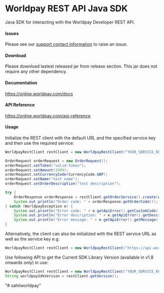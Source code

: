 Worldpay REST API Java SDK
=====================
Java SDK for interacting with the Worldpay Developer REST API.

#### Issues
Please see our [support contact information]( https://developer.worldpay.com/jsonapi/faq/articles/how-can-i-contact-you-for-support) to raise an issue.

#### Download

Please download lastest released jar from release section. This jar does not require any other dependency.

#### Documentation
https://online.worldpay.com/docs

#### API Reference
https://online.worldpay.com/api-reference

#### Usage

Initialize the REST client with the default URL and the specified service key and then use the required service:
```Java
WorldpayRestClient restClient = new WorldpayRestClient("YOUR_SERVICE_KEY");

OrderRequest orderRequest = new OrderRequest();
orderRequest.setToken("valid-token");
orderRequest.setAmount(1999);
orderRequest.setCurrencyCode(CurrencyCode.GBP);
orderRequest.setName("test name");
orderRequest.setOrderDescription("test description");

try {
    OrderResponse orderResponse = restClient.getOrderService().create(orderRequest);
    System.out.println("Order code: " + orderResponse.getOrderCode());
} catch (WorldpayException e) {
    System.out.println("Error code: " + e.getApiError().getCustomCode());
    System.out.println("Error description: " + e.getApiError().getDescription());
    System.out.println("Error message: " + e.getApiError().getMessage());
}
```

Alternatively, the client can also be initialized with the REST service URL as well as the service key e.g.
```java
WorldpayRestClient restClient = new WorldpayRestClient("https://api.worldpay.com/v1", "YOUR_SERVICE_KEY");
```

Use following API to get the Current SDK Library Version (available in v1.8 onwards only) in use:
```Java
WorldpayRestClient restClient = new WorldpayRestClient("YOUR_SERVICE_KEY");
String worldpaySdkVersion = restClient.getVersion();
```
"# sahilworldpay" 
